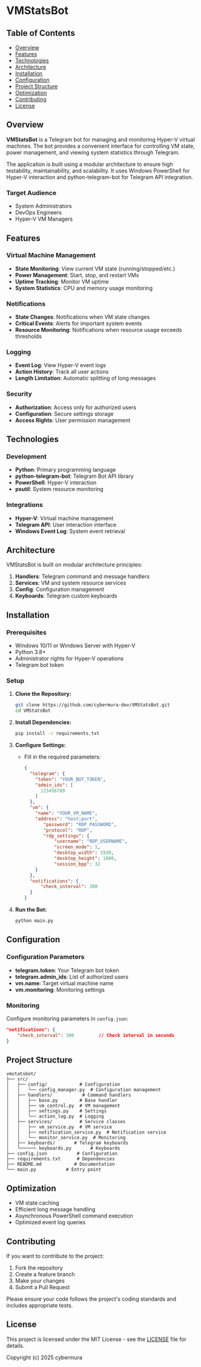 # VMStatsBot

## Table of Contents

- [Overview](#overview)
- [Features](#features)
- [Technologies](#technologies)
- [Architecture](#architecture)
- [Installation](#installation)
- [Configuration](#configuration)
- [Project Structure](#project-structure)
- [Optimization](#optimization)
- [Contributing](#contributing)
- [License](#license)

## Overview

**VMStatsBot** is a Telegram bot for managing and monitoring Hyper-V virtual machines. The bot provides a convenient interface for controlling VM state, power management, and viewing system statistics through Telegram.

The application is built using a modular architecture to ensure high testability, maintainability, and scalability. It uses Windows PowerShell for Hyper-V interaction and python-telegram-bot for Telegram API integration.

### Target Audience
- System Administrators
- DevOps Engineers
- Hyper-V VM Managers

## Features

### Virtual Machine Management

- **State Monitoring**: View current VM state (running/stopped/etc.)
- **Power Management**: Start, stop, and restart VMs
- **Uptime Tracking**: Monitor VM uptime
- **System Statistics**: CPU and memory usage monitoring

### Notifications

- **State Changes**: Notifications when VM state changes
- **Critical Events**: Alerts for important system events
- **Resource Monitoring**: Notifications when resource usage exceeds thresholds

### Logging

- **Event Log**: View Hyper-V event logs
- **Action History**: Track all user actions
- **Length Limitation**: Automatic splitting of long messages

### Security

- **Authorization**: Access only for authorized users
- **Configuration**: Secure settings storage
- **Access Rights**: User permission management

## Technologies

### Development

- **Python**: Primary programming language
- **python-telegram-bot**: Telegram Bot API library
- **PowerShell**: Hyper-V interaction
- **psutil**: System resource monitoring

### Integrations

- **Hyper-V**: Virtual machine management
- **Telegram API**: User interaction interface
- **Windows Event Log**: System event retrieval

## Architecture

VMStatsBot is built on modular architecture principles:

1. **Handlers**: Telegram command and message handlers
2. **Services**: VM and system resource services
3. **Config**: Configuration management
4. **Keyboards**: Telegram custom keyboards

## Installation

### Prerequisites

- Windows 10/11 or Windows Server with Hyper-V
- Python 3.8+
- Administrator rights for Hyper-V operations
- Telegram bot token

### Setup

1. **Clone the Repository:**
   ```bash
   git clone https://github.com/cybermura-dev/VMStatsBot.git
   cd VMStatsBot
   ```

2. **Install Dependencies:**
   ```bash
   pip install -r requirements.txt
   ```

3. **Configure Settings:**
   - Fill in the required parameters:
     ```json
     {
       "telegram": {
         "token": "YOUR_BOT_TOKEN",
         "admin_ids": [
           123456789
         ]
       },
       "vm": {
         "name": "YOUR_VM_NAME",
         "address": "host:port",
            "password": "RDP_PASSWORD",
            "protocol": "RDP",
            "rdp_settings": {
                "username": "RDP_USERNAME",
                "screen_mode": 1,
                "desktop_width": 1920,
                "desktop_height": 1080,
                "session_bpp": 32
         }
       },
       "notifications": {
           "check_interval": 300
       }
     }
     ```

4. **Run the Bot:**
   ```bash
   python main.py
   ```

## Configuration

### Configuration Parameters

- **telegram.token**: Your Telegram bot token
- **telegram.admin_ids**: List of authorized users
- **vm.name**: Target virtual machine name
- **vm.monitoring**: Monitoring settings

### Monitoring

Configure monitoring parameters in `config.json`:
```json
"notifications": {
    "check_interval": 300         // Check interval in seconds
}
```

## Project Structure

```
vmstatsbot/
├── src/
│   ├── config/            # Configuration
│   │   └── config_manager.py  # Configuration management
│   ├── handlers/           # Command handlers
│   │   ├── base.py        # Base handler
│   │   ├── vm_control.py  # VM management
│   │   ├── settings.py    # Settings
│   │   └── action_log.py  # Logging
│   ├── services/          # Service classes
│   │   ├── vm_service.py  # VM service
│   │   ├── notification_service.py  # Notification service
│   │   └── monitor_service.py  # Monitoring
│   ├── keyboards/       # Telegram keyboards
│   └────── keyboards.py       # Keyboards
├── config.json           # Configuration
├── requirements.txt      # Dependencies
├── README.md            # Documentation
└── main.py           # Entry point
```

## Optimization

- VM state caching
- Efficient long message handling
- Asynchronous PowerShell command execution
- Optimized event log queries

## Contributing

If you want to contribute to the project:
1. Fork the repository
2. Create a feature branch
3. Make your changes
4. Submit a Pull Request

Please ensure your code follows the project's coding standards and includes appropriate tests.

## License

This project is licensed under the MIT License - see the [LICENSE](LICENSE) file for details.

Copyright (c) 2025 cybermura
